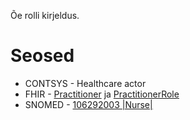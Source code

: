Õe rolli kirjeldus.

# Seosed
- CONTSYS - Healthcare actor
- FHIR - [Practitioner](http://hl7.org/fhir/practitioner.html) ja [PractitionerRole](http://hl7.org/fhir/practitionerrole.html)
- SNOMED - [106292003 |Nurse|](concept:snomed-ct|106292003)
